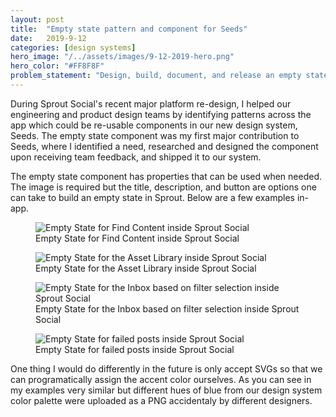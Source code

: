 ```yaml
---
layout: post
title:  "Empty state pattern and component for Seeds"
date:   2019-9-12
categories: [design systems]
hero_image: "/../assets/images/9-12-2019-hero.png"
hero_color: "#FF8F8F"
problem_statement: "Design, build, document, and release an empty state component for Sprout Social's design system."
---
```


During Sprout Social's recent major platform re-design, I helped our engineering and product design teams by identifying patterns across the app which could be re-usable components in our new design system, Seeds. The empty state component was my first major contribution to Seeds, where I identified a need, researched and designed the component upon receiving team feedback, and shipped it to our system.

The empty state component has properties that can be used when needed. The image is required but the title, description, and button are options one can take to build an empty state in Sprout. Below are a few examples in-app.

<figure>
	<img src="../../../../../../assets/images/empty-state-1.png" title="Empty State for Find Content inside Sprout Social" />
	<figcaption class="media-caption center">Empty State for Find Content inside Sprout Social</figcaption>
</figure>

<figure>
	<img src="../../../../../../assets/images/empty-state-2.png" title="Empty State for the Asset Library inside Sprout Social" />
	<figcaption class="media-caption center">Empty State for the Asset Library inside Sprout Social</figcaption>
</figure>

<figure>
	<img src="../../../../../../assets/images/empty-state-3.png" title="Empty State for the Inbox based on filter selection inside Sprout Social" />
	<figcaption class="media-caption center">Empty State for the Inbox based on filter selection inside Sprout Social</figcaption>
</figure>

<figure>
	<img src="../../../../../../assets/images/empty-state-4.png" title="Empty State for failed posts inside Sprout Social" />
	<figcaption class="media-caption center">Empty State for failed posts inside Sprout Social</figcaption>
</figure>

One thing I would do differently in the future is only accept SVGs so that we can programatically assign the accent color ourselves. As you can see in my examples very similar but different hues of blue from our design system color palette were uploaded as a PNG accidentaly by different designers.
